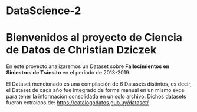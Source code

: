 # DataScience-2


# Bienvenidos al proyecto de Ciencia de Datos de Christian Dziczek


En este proyecto analizaremos un Dataset sobre **Fallecimientos en Siniestros de Tránsito** en el período de 2013-2019.

El Dataset mencionado es una compilación de 6 Datasets distintos, es decir, el Dataset de cada año fue integrado de forma manual en un mismo excel para tener la información consolidada en un solo archivo.
Dichos datasets fueron extraídos de: https://catalogodatos.gub.uy/dataset/

